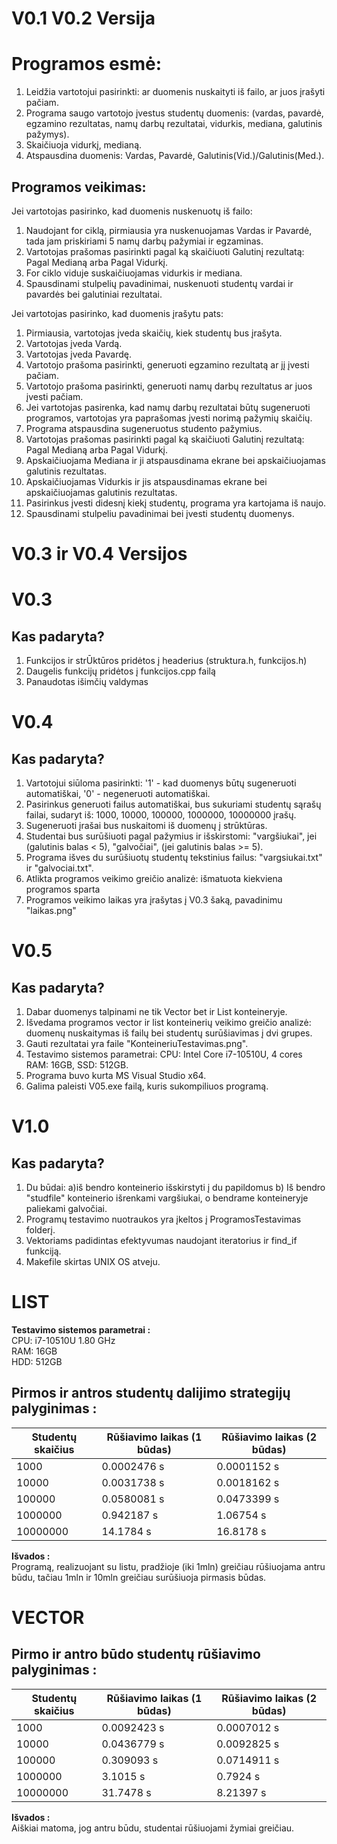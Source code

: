 # V0.1 V0.2 Versija

# Programos esmė:
1. Leidžia vartotojui pasirinkti: ar duomenis nuskaityti iš failo, ar juos įrašyti pačiam.
1. Programa saugo vartotojo įvestus studentų duomenis: (vardas, pavardė,
egzamino rezultatas, namų darbų rezultatai, vidurkis, mediana, galutinis pažymys).
2. Skaičiuoja vidurkį, medianą.
3. Atspausdina duomenis: Vardas, Pavardė, Galutinis(Vid.)/Galutinis(Med.).
## Programos veikimas:
Jei vartotojas pasirinko, kad duomenis nuskenuotų iš failo:
1. Naudojant for ciklą, pirmiausia yra nuskenuojamas Vardas ir Pavardė, tada jam priskiriami 5 namų darbų pažymiai ir egzaminas.
2. Vartotojas prašomas pasirinkti pagal ką skaičiuoti Galutinį rezultatą: Pagal Medianą arba Pagal Vidurkį.
3. For ciklo viduje suskaičiuojamas vidurkis ir mediana.
4. Spausdinami stulpelių pavadinimai, nuskenuoti studentų vardai ir pavardės bei galutiniai rezultatai.

Jei vartotojas pasirinko, kad duomenis įrašytu pats:
1. Pirmiausia, vartotojas įveda skaičių, kiek studentų bus įrašyta.
2. Vartotojas įveda Vardą.
3. Vartotojas įveda Pavardę.
4. Vartotojo prašoma pasirinkti, generuoti egzamino rezultatą ar jį įvesti pačiam.
5. Vartotojo prašoma pasirinkti, generuoti namų darbų rezultatus ar juos įvesti pačiam.
6. Jei vartotojas pasirenka, kad namų darbų rezultatai būtų sugeneruoti programos,
vartotojas yra paprašomas įvesti norimą pažymių skaičių.
7. Programa atspausdina sugeneruotus studento pažymius.
8. Vartotojas prašomas pasirinkti pagal ką skaičiuoti Galutinį rezultatą: Pagal Medianą arba Pagal Vidurkį.
9. Apskaičiuojama Mediana ir ji atspausdinama ekrane bei apskaičiuojamas galutinis rezultatas.
10. Apskaičiuojamas Vidurkis ir jis atspausdinamas ekrane bei apskaičiuojamas galutinis rezultatas.
11. Pasirinkus įvesti didesnį kiekį studentų, programa yra kartojama iš naujo.
12. Spausdinami stulpeliu pavadinimai bei įvesti studentų duomenys.

# V0.3 ir V0.4 Versijos

# V0.3
## Kas padaryta?
1. Funkcijos ir strŪktūros pridėtos į headerius (struktura.h, funkcijos.h)
2. Daugelis funkcijų pridėtos į funkcijos.cpp failą
3. Panaudotas išimčių valdymas
# V0.4
## Kas padaryta?
1. Vartotojui siūloma pasirinkti: '1' - kad duomenys būtų sugeneruoti automatiškai, '0' - negeneruoti automatiškai.
2. Pasirinkus generuoti failus automatiškai, bus sukuriami studentų sąrašų failai, sudaryt iš: 1000, 10000, 100000, 1000000, 10000000 įrašų.
3. Sugeneruoti įrašai bus nuskaitomi iš duomenų į strūktūras.
4. Studentai bus surūšiuoti pagal pažymius ir išskirstomi: "vargšiukai",  jei (galutinis balas < 5), "galvočiai", (jei galutinis balas >= 5).
5. Programa išves du surūšiuotų studentų tekstinius failus: "vargsiukai.txt" ir "galvociai.txt".
6. Atlikta programos veikimo greičio analizė: išmatuota kiekviena programos sparta
7. Programos veikimo laikas yra įrašytas į V0.3 šaką, pavadinimu "laikas.png"
# V0.5
## Kas padaryta?
1. Dabar duomenys talpinami ne tik Vector bet ir List konteineryje.
2. Išvedama programos vector ir list konteinerių veikimo greičio analizė: duomenų nuskaitymas iš failų bei studentų surūšiavimas į dvi grupes.
3. Gauti rezultatai yra faile "KonteineriuTestavimas.png".
4. Testavimo sistemos parametrai: CPU: Intel Core i7-10510U, 4 cores RAM: 16GB, SSD: 512GB.
5. Programa buvo kurta MS Visual Studio x64. 
6. Galima paleisti V05.exe failą, kuris sukompiliuos programą.
# V1.0
## Kas padaryta?
1. Du būdai: 
a)iš bendro konteinerio išskirstyti į du papildomus
b) Iš bendro "studfile" konteinerio išrenkami vargšiukai, o bendrame konteineryje paliekami galvočiai. 
2. Programų testavimo nuotraukos yra įkeltos į ProgramosTestavimas folderį.
3. Vektoriams padidintas efektyvumas naudojant iteratorius ir find_if funkciją.
3. Makefile skirtas UNIX OS atveju.
# LIST
**Testavimo sistemos parametrai :** <br/>
CPU: i7-10510U 1.80 GHz <br/>
RAM: 16GB <br/>
HDD: 512GB <br/>
## Pirmos ir antros studentų dalijimo strategijų palyginimas :
| Studentų skaičius | Rūšiavimo laikas (1 būdas)  | Rūšiavimo laikas (2 būdas)  |
|-------------------|----------------------------------|----------------------------------|
|1000                |0.0002476 s                       |0.0001152 s                       |
|10000               |0.0031738 s                       |0.0018162 s                       |
|100000              |0.0580081 s                       |0.0473399 s                       |
|1000000             |0.942187 s                        |1.06754 s                         |
|10000000            |14.1784 s                         |16.8178 s                         |
 
**Išvados :** <br/>
Programą, realizuojant su listu, pradžioje (iki 1mln) greičiau rūšiuojama antru būdu, tačiau 1mln ir 10mln greičiau surūšiuoja pirmasis būdas.

# VECTOR
## Pirmo ir antro būdo studentų rūšiavimo palyginimas :
| Studentų skaičius | Rūšiavimo laikas (1 būdas)  | Rūšiavimo laikas (2 būdas)  |
|-------------------|----------------------------------|----------------------------------|
|1000                |0.0092423 s                       |0.0007012 s                       |
|10000               |0.0436779 s                       |0.0092825 s                       |
|100000              |0.309093 s                        |0.0714911 s                       |
|1000000             |3.1015 s                          |0.7924 s                          |
|10000000            |31.7478 s                         |8.21397 s                         |
 
**Išvados :** <br/>
Aiškiai matoma, jog antru būdu, studentai rūšiuojami žymiai greičiau.
